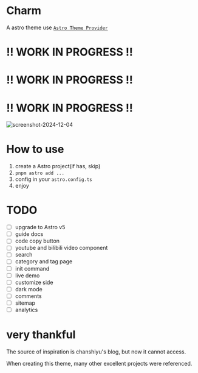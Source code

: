 # Charm
A astro theme use [`Astro Theme Provider`](https://github.com/astrolicious/astro-theme-provider)

# ‼️ WORK IN PROGRESS ‼️
# ‼️ WORK IN PROGRESS ‼️
# ‼️ WORK IN PROGRESS ‼️

![screenshot-2024-12-04](docs/screenshot-2024-12-04.png, "screenshot-2024-12-04")

# How to use

1. create a Astro project(if has, skip)
2. `pnpm astro add ...`
3. config in your `astro.config.ts`
4. enjoy

# TODO

- [ ] upgrade to Astro v5
- [ ] guide docs
- [ ] code copy button
- [ ] youtube and bilibili video component
- [ ] search
- [ ] category and tag page
- [ ] init command
- [ ] live demo
- [ ] customize side
- [ ] dark mode
- [ ] comments
- [ ] sitemap
- [ ] analytics

# very thankful

The source of inspiration is chanshiyu's blog, but now it cannot access.

When creating this theme, many other excellent projects were referenced.